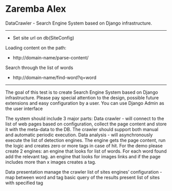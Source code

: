 Zaremba Alex
========================================================================================================================

DataCrawler - Search Engine System based on Django  infrastructure.

------------------------------------------------------------------------------------------------------------------------

- Set site url on db(SiteConfig)

Loading content on the path:
- http://domain-name/parse-content/

Search through the list of words
- http://domain-name/find-word?q=word


------------------------------------------------------------------------------------------------------------------------

The goal of this test is to create Search Engine System based on Django
infrastructure. Please pay special attention to the design, possible
future extensions and easy configuration by a user.
You can use Django Admin as the user interface

The system should include 3 major parts:
Data crawler - will connect to the list of web pages based on configuration,
 collect the page content and store it with the meta-data to the DB. The
 crawler should support both manual and automatic periodic execution.
Data analysis - will asynchronously execute the list of detection engines.
The engine gets the page content, run the logic and creates zero or more
 tags in case of hit. For the demo please create 2 engines:
an engine that looks for list of words. For each word found add the relevant tag.
an engine that looks for images links and if the page includes more than x images creates a tag.

Data presentation
    manage the crawler list of sites
    engines’ configuration - map between word and tag
    basic query of the results
        present list of sites with specified tag